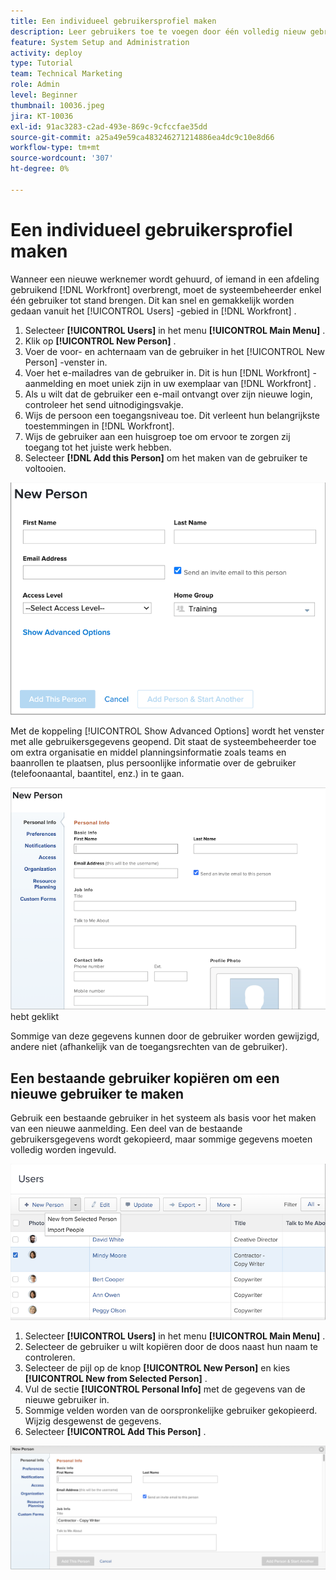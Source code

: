 ```yaml
---
title: Een individueel gebruikersprofiel maken
description: Leer gebruikers toe te voegen door één volledig nieuw gebruikersprofiel te maken of door een bestaande gebruiker te kopiëren.
feature: System Setup and Administration
activity: deploy
type: Tutorial
team: Technical Marketing
role: Admin
level: Beginner
thumbnail: 10036.jpeg
jira: KT-10036
exl-id: 91ac3283-c2ad-493e-869c-9cfccfae35dd
source-git-commit: a25a49e59ca483246271214886ea4dc9c10e8d66
workflow-type: tm+mt
source-wordcount: '307'
ht-degree: 0%

---
```


# Een individueel gebruikersprofiel maken

Wanneer een nieuwe werknemer wordt gehuurd, of iemand in een afdeling gebruikend [!DNL Workfront] overbrengt, moet de systeembeheerder enkel één gebruiker tot stand brengen. Dit kan snel en gemakkelijk worden gedaan vanuit het [!UICONTROL Users] -gebied in [!DNL Workfront] .

1. Selecteer **[!UICONTROL Users]** in het menu **[!UICONTROL Main Menu]** .
1. Klik op **[!UICONTROL New Person]** .
1. Voer de voor- en achternaam van de gebruiker in het [!UICONTROL New Person] -venster in.
1. Voer het e-mailadres van de gebruiker in. Dit is hun [!DNL Workfront] -aanmelding en moet uniek zijn in uw exemplaar van [!DNL Workfront] .
1. Als u wilt dat de gebruiker een e-mail ontvangt over zijn nieuwe login, controleer het send uitnodigingsvakje.
1. Wijs de persoon een toegangsniveau toe. Dit verleent hun belangrijkste toestemmingen in [!DNL Workfront].
1. Wijs de gebruiker aan een huisgroep toe om ervoor te zorgen zij toegang tot het juiste werk hebben.
1. Selecteer **[!DNL Add this Person]** om het maken van de gebruiker te voltooien.

![[!UICONTROL New Person] window &#x200B;](assets/admin-fund-adding-users-1.png)

Met de koppeling [!UICONTROL Show Advanced Options] wordt het venster met alle gebruikersgegevens geopend. Dit staat de systeembeheerder toe om extra organisatie en middel planningsinformatie zoals teams en baanrollen te plaatsen, plus persoonlijke informatie over de gebruiker (telefoonaantal, baantitel, enz.) in te gaan.

![[!UICONTROL New Person] -venster nadat u op [!UICONTROL Show Advanced Options]](assets/admin-fund-adding-users-2.png) hebt geklikt

Sommige van deze gegevens kunnen door de gebruiker worden gewijzigd, andere niet (afhankelijk van de toegangsrechten van de gebruiker).

## Een bestaande gebruiker kopiëren om een nieuwe gebruiker te maken

Gebruik een bestaande gebruiker in het systeem als basis voor het maken van een nieuwe aanmelding. Een deel van de bestaande gebruikersgegevens wordt gekopieerd, maar sommige gegevens moeten volledig worden ingevuld.

![&#x200B; Nieuwe Persoon drop-down menu &#x200B;](assets/admin-fund-adding-users-3.png)

1. Selecteer **[!UICONTROL Users]** in het menu **[!UICONTROL Main Menu]** .
1. Selecteer de gebruiker u wilt kopiëren door de doos naast hun naam te controleren.
1. Selecteer de pijl op de knop **[!UICONTROL New Person]** en kies **[!UICONTROL New from Selected Person]** .
1. Vul de sectie **[!UICONTROL Personal Info]** met de gegevens van de nieuwe gebruiker in.
1. Sommige velden worden van de oorspronkelijke gebruiker gekopieerd. Wijzig desgewenst de gegevens.
1. Selecteer **[!UICONTROL Add This Person]** .

![[!UICONTROL New Person] window &#x200B;](assets/admin-fund-adding-users-4.png)

<!--
Learn more URLs
Add users
-->
